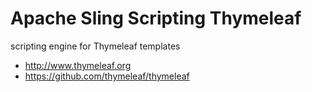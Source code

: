 Apache Sling Scripting Thymeleaf
================================

scripting engine for Thymeleaf templates

* http://www.thymeleaf.org
* https://github.com/thymeleaf/thymeleaf
